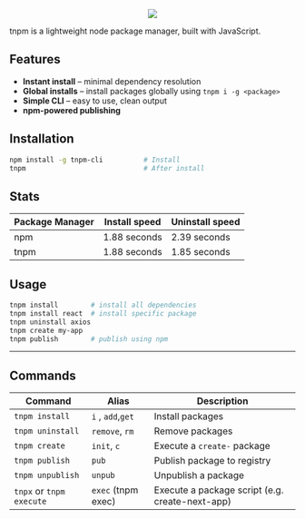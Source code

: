 <p align="center">

<img src="https://readme-typing-svg.demolab.com?font=JetBrains+Mono&pause=300&color=3CF772&center=true&vCenter=true&repeat=false&width=435&lines=tnpm"/>

</p>

tnpm is a lightweight node package manager, built with JavaScript.

## Features

- **Instant install** – minimal dependency resolution
- **Global installs** – install packages globally using `tnpm i -g <package>`
- **Simple CLI** – easy to use, clean output
- **npm-powered publishing**

## Installation

```bash
npm install -g tnpm-cli          # Install
tnpm                             # After install
```

## Stats

| Package Manager | Install speed | Uninstall speed |
| --- | --- | --- |
| npm | 1.88 seconds | 2.39 seconds |
| tnpm | 1.88 seconds | 1.85 seconds |

## Usage

```bash
tnpm install        # install all dependencies
tnpm install react  # install specific package
tnpm uninstall axios
tnpm create my-app
tnpm publish        # publish using npm
```

---

## Commands

| Command | Alias | Description |
| --- | --- | --- |
| `tnpm install` | `i` , `add`,`get` | Install packages |
| `tnpm uninstall` | `remove`, `rm` | Remove packages |
| `tnpm create` | `init`, `c` | Execute a `create-` package |
| `tnpm publish` | `pub` | Publish package to registry |
| `tnpm unpublish` | `unpub` | Unpublish a package |
| `tnpx` or `tnpm execute` | `exec` (tnpm exec) | Execute a package script (e.g. create-next-app) |
